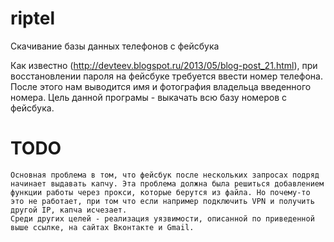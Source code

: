 riptel
======

Скачивание базы данных телефонов с фейсбука

Как известно (http://devteev.blogspot.ru/2013/05/blog-post_21.html), при восстановлении пароля на фейсбуке требуется ввести номер телефона. После этого нам выводится имя и фотография владельца введенного номера. Цель данной програмы - выкачать всю базу номеров с фейсбука.

TODO
======

	Основная проблема в том, что фейсбук после нескольких запросах подряд начинает выдавать капчу. Эта проблема должна была решиться добавлением функции работы через прокси, которые берутся из файла. Но почему-то это не работает, при том что если например подключить VPN и получить другой IP, капча исчезает.
	Среди других целей - реализация уязвимости, описанной по приведенной выше ссылке, на сайтах Вконтакте и Gmail.